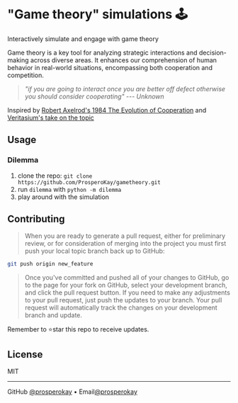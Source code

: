 # "Game theory" simulations 🕹️

Interactively simulate and engage with game theory

Game theory is a key tool for analyzing strategic interactions and decision-making across diverse areas. It enhances our comprehension of human behavior in real-world situations, encompassing both cooperation and competition.

> *"if you are going to interact once you are better off defect otherwise you should consider cooperating"* *--- Unknown*

Inspired by [Robert Axelrod's 1984 The Evolution of Cooperation](https://www.researchgate.net/publication/316766066_Robert_Axelrod's_1984_The_Evolution_of_Cooperation) and [Veritasium's take on the topic](https://youtu.be/mScpHTIi-kM?si=15H8lTjRfC2YoQHG)

<!-- USAGE EXAMPLES -->

## Usage

### Dilemma

1. clone the repo: `git clone https://github.com/ProsperoKay/gametheory.git`
2. run `dilemma` with `python -m dilemma`
3. play around with the simulation

<!-- DEFINITIONS -->

[email]: prosperokay@gmail.com
[profile]: https://github.com/ProsperoKay

<!-- CONTRIBUTING -->
## Contributing

> When you are ready to generate a pull request, either for preliminary review, or for consideration of merging into the project you must first push your local topic branch back up to GitHub:

```bash
git push origin new_feature
```

> Once you've committed and pushed all of your changes to GitHub, go to the page for your fork on GitHub, select your development branch, and click the pull request button. If you need to make any adjustments to your pull request, just push the updates to your branch. Your pull request will automatically track the changes on your development branch and update.

Remember to ⭐star this repo to receive updates.

<!-- LICENSE -->
## License

MIT

---
GitHub [@prosperokay][profile] • Email[@prosperokay][email]
